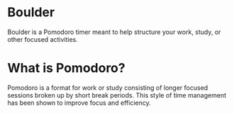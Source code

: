 # Boulder
Boulder is a Pomodoro timer meant to help structure your work, study, or other focused activities.

# What is Pomodoro?
Pomodoro is a format for work or study consisting of longer focused sessions broken up by short break periods. This style of time management has been shown to improve focus and efficiency.
